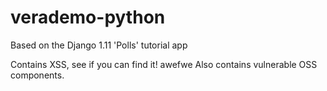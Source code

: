 # verademo-python

Based on the Django 1.11 'Polls' tutorial app

Contains XSS, see if you can find it!
awefwe
Also contains vulnerable OSS components.
